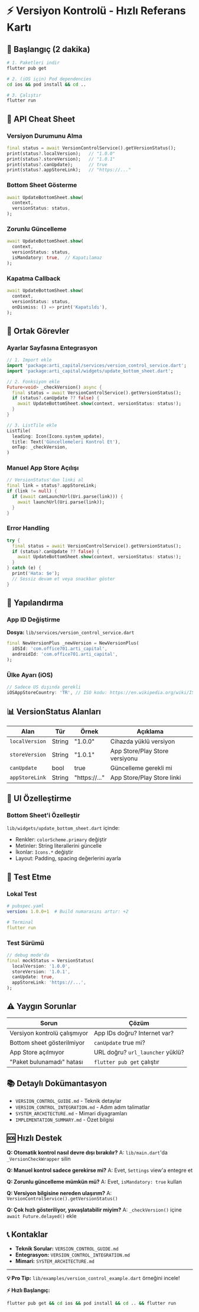 # ⚡ Versiyon Kontrolü - Hızlı Referans Kartı

## 🚀 Başlangıç (2 dakika)

```bash
# 1. Paketleri indir
flutter pub get

# 2. (iOS için) Pod dependencies
cd ios && pod install && cd ..

# 3. Çalıştır
flutter run
```

## 📝 API Cheat Sheet

### Versiyon Durumunu Alma
```dart
final status = await VersionControlService().getVersionStatus();
print(status?.localVersion);   // "1.0.0"
print(status?.storeVersion);   // "1.0.1"
print(status?.canUpdate);      // true
print(status?.appStoreLink);   // "https://..."
```

### Bottom Sheet Gösterme
```dart
await UpdateBottomSheet.show(
  context,
  versionStatus: status,
);
```

### Zorunlu Güncelleme
```dart
await UpdateBottomSheet.show(
  context,
  versionStatus: status,
  isMandatory: true,  // Kapatılamaz
);
```

### Kapatma Callback
```dart
await UpdateBottomSheet.show(
  context,
  versionStatus: status,
  onDismiss: () => print('Kapatıldı'),
);
```

## 🎯 Ortak Görevler

### Ayarlar Sayfasına Entegrasyon
```dart
// 1. Import ekle
import 'package:arti_capital/services/version_control_service.dart';
import 'package:arti_capital/widgets/update_bottom_sheet.dart';

// 2. Fonksiyon ekle
Future<void> _checkVersion() async {
  final status = await VersionControlService().getVersionStatus();
  if (status?.canUpdate ?? false) {
    await UpdateBottomSheet.show(context, versionStatus: status!);
  }
}

// 3. ListTile ekle
ListTile(
  leading: Icon(Icons.system_update),
  title: Text('Güncellemeleri Kontrol Et'),
  onTap: _checkVersion,
)
```

### Manuel App Store Açılışı
```dart
// VersionStatus'dan linki al
final link = status?.appStoreLink;
if (link != null) {
  if (await canLaunchUrl(Uri.parse(link))) {
    await launchUrl(Uri.parse(link));
  }
}
```

### Error Handling
```dart
try {
  final status = await VersionControlService().getVersionStatus();
  if (status?.canUpdate ?? false) {
    await UpdateBottomSheet.show(context, versionStatus: status!);
  }
} catch (e) {
  print('Hata: $e');
  // Sessiz devam et veya snackbar göster
}
```

## 🔧 Yapılandırma

### App ID Değiştirme
**Dosya:** `lib/services/version_control_service.dart`
```dart
final NewVersionPlus _newVersion = NewVersionPlus(
  iOSId: 'com.office701.arti_capital',
  androidId: 'com.office701.arti_capital',
);
```

### Ülke Ayarı (iOS)
```dart
// Sadece US dışında gerekli
iOSAppStoreCountry: 'TR', // ISO kodu: https://en.wikipedia.org/wiki/ISO_3166-1_alpha-2
```

## 📊 VersionStatus Alanları

| Alan | Tür | Örnek | Açıklama |
|------|-----|-------|---------|
| `localVersion` | String | "1.0.0" | Cihazda yüklü versiyon |
| `storeVersion` | String | "1.0.1" | App Store/Play Store versiyonu |
| `canUpdate` | bool | true | Güncelleme gerekli mi |
| `appStoreLink` | String | "https://..." | App Store/Play Store linki |

## 🎨 UI Özelleştirme

### Bottom Sheet'i Özelleştir
`lib/widgets/update_bottom_sheet.dart` içinde:
- Renkler: `colorScheme.primary` değiştir
- Metinler: String literallerini güncelle
- İkonlar: `Icons.*` değiştir
- Layout: Padding, spacing değerlerini ayarla

## 🧪 Test Etme

### Lokal Test
```yaml
# pubspec.yaml
version: 1.0.0+1  # Build numarasını artır: +2

# Terminal
flutter run
```

### Test Sürümü
```dart
// debug mode'da
final mockStatus = VersionStatus(
  localVersion: '1.0.0',
  storeVersion: '1.0.1',
  canUpdate: true,
  appStoreLink: 'https://...',
);
```

## ⚠️ Yaygın Sorunlar

| Sorun | Çözüm |
|-------|-------|
| Versiyon kontrolü çalışmıyor | App IDs doğru? Internet var? |
| Bottom sheet gösterilmiyor | `canUpdate` true mi? |
| App Store açılmıyor | URL doğru? `url_launcher` yüklü? |
| "Paket bulunamadı" hatası | `flutter pub get` çalıştır |

## 📚 Detaylı Dokümantasyon

- `VERSION_CONTROL_GUIDE.md` - Teknik detaylar
- `VERSION_CONTROL_INTEGRATION.md` - Adım adım talimatlar
- `SYSTEM_ARCHITECTURE.md` - Mimari diyagramları
- `IMPLEMENTATION_SUMMARY.md` - Özet bilgisi

## 🆘 Hızlı Destek

**Q: Otomatik kontrol nasıl devre dışı bırakılır?**
A: `lib/main.dart`'da `_VersionCheckWrapper` silin

**Q: Manuel kontrol sadece gerekirse mi?**
A: Evet, `Settings` view'a entegre et

**Q: Zorunlu güncelleme mümkün mü?**
A: Evet, `isMandatory: true` kullan

**Q: Versiyon bilgisine nereden ulaşırım?**
A: `VersionControlService().getVersionStatus()`

**Q: Çok hızlı gösteriliyor, yavaşlatabilir miyim?**
A: `_checkVersion()` içine `await Future.delayed()` ekle

## 📞 Kontaklar

- **Teknik Sorular:** `VERSION_CONTROL_GUIDE.md`
- **Entegrasyon:** `VERSION_CONTROL_INTEGRATION.md`
- **Mimari:** `SYSTEM_ARCHITECTURE.md`

---

**💡 Pro Tip:** `lib/examples/version_control_example.dart` örneğini incele!

**⚡ Hızlı Başlangıç:**
```bash
flutter pub get && cd ios && pod install && cd .. && flutter run
```
